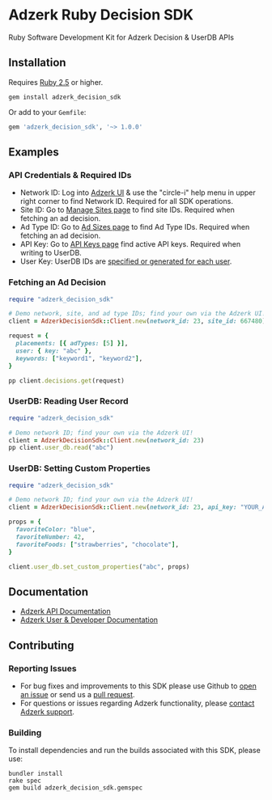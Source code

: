 # Adzerk Ruby Decision SDK

Ruby Software Development Kit for Adzerk Decision & UserDB APIs

## Installation

Requires [Ruby 2.5](https://en.wikipedia.org/wiki/Ruby_(programming_language)#Table_of_versions) or higher.

```shell
gem install adzerk_decision_sdk
```

Or add to your `Gemfile`:

```ruby
gem 'adzerk_decision_sdk', '~> 1.0.0'
```

## Examples

### API Credentials & Required IDs

- Network ID: Log into [Adzerk UI](https://app.adzerk.com/) & use the "circle-i" help menu in upper right corner to find Network ID. Required for all SDK operations.
- Site ID: Go to [Manage Sites page](https://app.adzerk.com/#!/sites/) to find site IDs. Required when fetching an ad decision.
- Ad Type ID: Go to [Ad Sizes page](https://app.adzerk.com/#!/ad-sizes/) to find Ad Type IDs. Required when fetching an ad decision.
- API Key: Go to [API Keys page](https://app.adzerk.com/#!/api-keys/) find active API keys. Required when writing to UserDB.
- User Key: UserDB IDs are [specified or generated for each user](https://dev.adzerk.com/reference/userdb#passing-the-userkey).

### Fetching an Ad Decision

```ruby
require "adzerk_decision_sdk"

# Demo network, site, and ad type IDs; find your own via the Adzerk UI!
client = AdzerkDecisionSdk::Client.new(network_id: 23, site_id: 667480)

request = {
  placements: [{ adTypes: [5] }],
  user: { key: "abc" },
  keywords: ["keyword1", "keyword2"],
}

pp client.decisions.get(request)
```

### UserDB: Reading User Record

```ruby
require "adzerk_decision_sdk"

# Demo network ID; find your own via the Adzerk UI!
client = AdzerkDecisionSdk::Client.new(network_id: 23)
pp client.user_db.read("abc")
```

### UserDB: Setting Custom Properties

```ruby
require "adzerk_decision_sdk"

# Demo network ID; find your own via the Adzerk UI!
client = AdzerkDecisionSdk::Client.new(network_id: 23, api_key: "YOUR_API_KEY")

props = {
  favoriteColor: "blue",
  favoriteNumber: 42,
  favoriteFoods: ["strawberries", "chocolate"],
}

client.user_db.set_custom_properties("abc", props)
```

<!-- ### Logging Example

TBD: ....... -->

## Documentation

- [Adzerk API Documentation](https://dev.adzerk.com/reference)
- [Adzerk User & Developer Documentation](https://dev.adzerk.com/docs)

## Contributing

### Reporting Issues

- For bug fixes and improvements to this SDK please use Github to [open an issue](https://github.com/adzerk/adzerk-decision-sdk-ruby/issues) or send us a [pull request](https://github.com/adzerk/adzerk-decision-sdk-ruby/pulls).
- For questions or issues regarding Adzerk functionality, please [contact Adzerk support](https://adzerk.com/help/).

### Building

To install dependencies and run the builds associated with this SDK, please use:

```
bundler install
rake spec
gem build adzerk_decision_sdk.gemspec
```